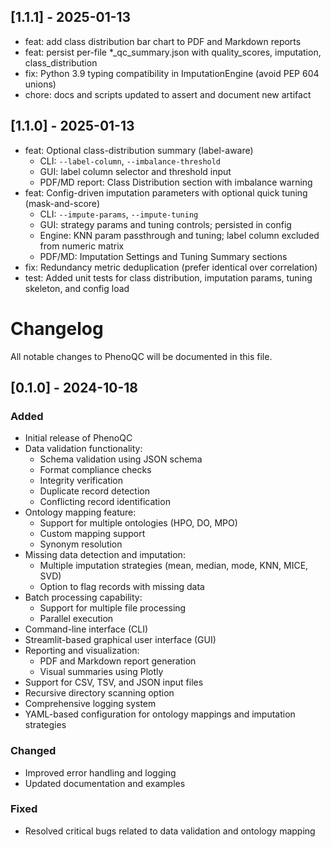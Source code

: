 ## [1.1.1] - 2025-01-13
- feat: add class distribution bar chart to PDF and Markdown reports
- feat: persist per-file *_qc_summary.json with quality_scores, imputation, class_distribution
- fix: Python 3.9 typing compatibility in ImputationEngine (avoid PEP 604 unions)
- chore: docs and scripts updated to assert and document new artifact

## [1.1.0] - 2025-01-13
- feat: Optional class-distribution summary (label-aware)
  - CLI: `--label-column`, `--imbalance-threshold`
  - GUI: label column selector and threshold input
  - PDF/MD report: Class Distribution section with imbalance warning
- feat: Config-driven imputation parameters with optional quick tuning (mask-and-score)
  - CLI: `--impute-params`, `--impute-tuning`
  - GUI: strategy params and tuning controls; persisted in config
  - Engine: KNN param passthrough and tuning; label column excluded from numeric matrix
  - PDF/MD: Imputation Settings and Tuning Summary sections
- fix: Redundancy metric deduplication (prefer identical over correlation)
- test: Added unit tests for class distribution, imputation params, tuning skeleton, and config load
# Changelog

All notable changes to PhenoQC will be documented in this file.

## [0.1.0] - 2024-10-18

### Added

- Initial release of PhenoQC
- Data validation functionality:
  - Schema validation using JSON schema
  - Format compliance checks
  - Integrity verification
  - Duplicate record detection
  - Conflicting record identification
- Ontology mapping feature:
  - Support for multiple ontologies (HPO, DO, MPO)
  - Custom mapping support
  - Synonym resolution
- Missing data detection and imputation:
  - Multiple imputation strategies (mean, median, mode, KNN, MICE, SVD)
  - Option to flag records with missing data
- Batch processing capability:
  - Support for multiple file processing
  - Parallel execution
- Command-line interface (CLI)
- Streamlit-based graphical user interface (GUI)
- Reporting and visualization:
  - PDF and Markdown report generation
  - Visual summaries using Plotly
- Support for CSV, TSV, and JSON input files
- Recursive directory scanning option
- Comprehensive logging system
- YAML-based configuration for ontology mappings and imputation strategies

### Changed

- Improved error handling and logging
- Updated documentation and examples

### Fixed

- Resolved critical bugs related to data validation and ontology mapping